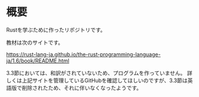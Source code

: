 # 概要

Rustを学ぶために作ったリポジトリです。


教材は次のサイトです。

https://rust-lang-ja.github.io/the-rust-programming-language-ja/1.6/book/README.html

3.3節においては、和訳がされていないため、プログラムを作っていません。
詳しくは上記サイトを管理しているGitHubを確認してほしいのですが、3.3節は英語版で削除されたため、それに伴いなくなったようです。

